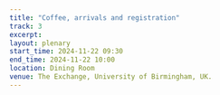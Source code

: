 ```yaml
---
title: "Coffee, arrivals and registration"
track: 3
excerpt: 
layout: plenary
start_time: 2024-11-22 09:30
end_time: 2024-11-22 10:00
location: Dining Room
venue: The Exchange, University of Birmingham, UK.
---
```

